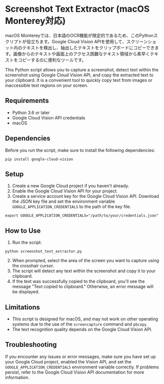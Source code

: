 # Screenshot Text Extractor (macOS Monterey対応)

macOS Montereyでは、日本語のOCR機能が限定的であるため、このPythonスクリプトが役立ちます。Google Cloud Vision APIを使用して、スクリーンショット内のテキストを検出し、抽出したテキストをクリップボードにコピーできます。画像からのテキストや画面上のアクセス困難なテキスト領域から素早くテキストをコピーするのに便利なツールです。

This Python script allows you to capture a screenshot, detect text within the screenshot using Google Cloud Vision API, and copy the extracted text to your clipboard. It is a convenient tool to quickly copy text from images or inaccessible text regions on your screen.

## Requirements
- Python 3.6 or later
- Google Cloud Vision API credentials
- macOS

## Dependencies
Before you run the script, make sure to install the following dependencies:

```
pip install google-cloud-vision
```

## Setup
1. Create a new Google Cloud project if you haven't already.
2. Enable the Google Cloud Vision API for your project.
3. Create a service account key for the Google Cloud Vision API. Download the JSON key file and set the environment variable `GOOGLE_APPLICATION_CREDENTIALS` to the path of the key file.

```
export GOOGLE_APPLICATION_CREDENTIALS="/path/to/your/credentials.json"
```

## How to Use

1. Run the script:
```
python screenshot_text_extractor.py
```
2. When prompted, select the area of the screen you want to capture using the crosshair cursor.
3. The script will detect any text within the screenshot and copy it to your clipboard.
4. If the text was successfully copied to the clipboard, you'll see the message "Text copied to clipboard." Otherwise, an error message will be displayed.

## Limitations
- This script is designed for macOS, and may not work on other operating systems due to the use of the `screencapture` command and `pbcopy`.
- The text recognition quality depends on the Google Cloud Vision API.

## Troubleshooting
If you encounter any issues or error messages, make sure you have set up your Google Cloud project, enabled the Vision API, and set the `GOOGLE_APPLICATION_CREDENTIALS` environment variable correctly. If problems persist, refer to the Google Cloud Vision API documentation for more information.
